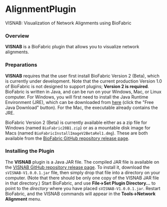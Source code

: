 # AlignmentPlugin
VISNAB: Visualization of Network Alignments using BioFabric

### Overview

__VISNAB__ is a BioFabric plugin that allows you to visualize network alignments.

### Preparations

__VISNAB__ requires that the user first install BioFabric Version 2 (Beta), which is currently under development. Note that the current production Version 1.0 of BioFabric is not designed to support plugins; __Version 2 is required__. BioFabric is written in Java, and can be run on your Windows, Mac, or Linux computer. For Windows, you will first need to install the Java Runtime Environment (JRE), which can be downloaded from 
[here](http://www.java.com/) (click the "Free Java Download" button). For the Mac, the executable already contains the JRE. 

BioFabric Version 2 (Beta) is currently available either as a zip file for Windows (named `BioFabric20B1.zip`) or as a mountable disk image for Macs (named `BioFabricInstallImageV2BetaRel1.dmg`). These are both available from the [BioFabric GitHub repository release page](https://github.com/wjrl/BioFabric/releases/tag/V2.0Beta1a).

### Installing the Plugin

The __VISNAB__ plugin is a Java JAR file.  The compiled JAR file is available on the [VISNAB GitHub repository release page](https://github.com/wjrl/AlignmentPlugin/releases/tag/v1.0.0.1). To install it, download the `sVISNAB-V1.0.0.1.jar` file, then simply drop that file into a directory 
on your computer. (Note that there should be only one copy of the VISNAB JAR file in that directory.) Start BioFabric, and use
 __File->Set Plugin Directory...__ to point to the *directory* where you have placed `sVISNAB-V1.0.0.1.jar`. Restart BioFabric, and the 
 VISNAB commands will appear in the __Tools->Network Alignment__ menu. 